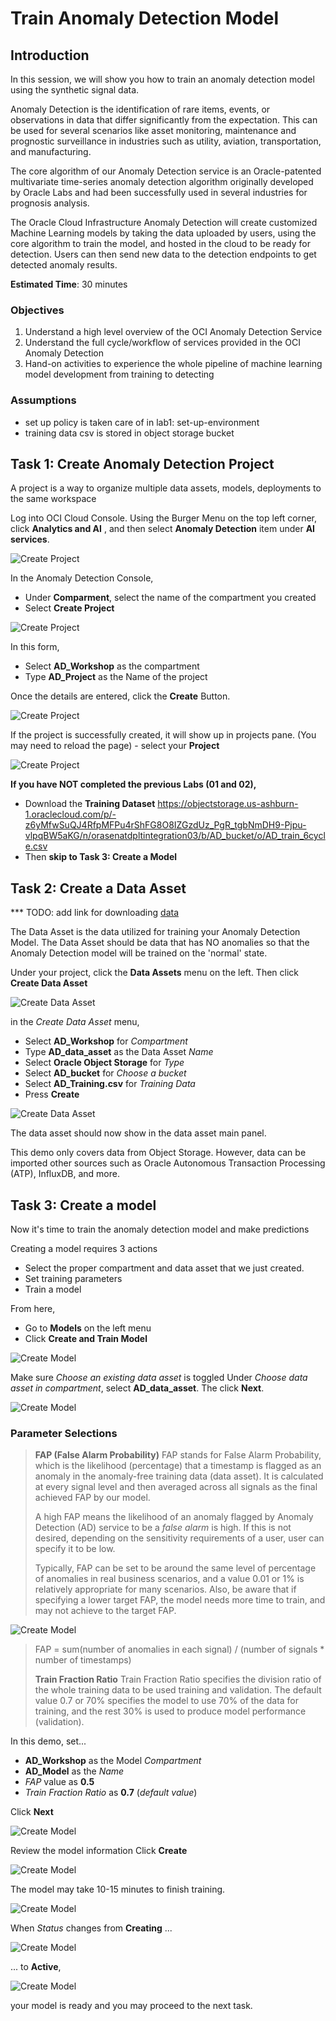 # Train Anomaly Detection Model

## Introduction

In this session, we will show you how to train an anomaly detection model using the synthetic signal data.

Anomaly Detection is the identification of rare items, events, or observations in data that differ significantly from the expectation. This can be used for several scenarios like asset monitoring, maintenance and prognostic surveillance in industries such as utility, aviation, transportation, and manufacturing.

The core algorithm of our Anomaly Detection service is an Oracle-patented multivariate time-series anomaly detection algorithm originally developed by Oracle Labs and had been successfully used in several industries for prognosis analysis.

The Oracle Cloud Infrastructure Anomaly Detection will create customized Machine Learning models by taking the data uploaded by users, using the core algorithm to train the model, and hosted in the cloud to be ready for detection. Users can then send new data to the detection endpoints to get detected anomaly results.

 **Estimated Time**: 30 minutes

### Objectives
1. Understand a high level overview of the OCI Anomaly Detection Service
2. Understand the full cycle/workflow of services provided in the OCI Anomaly Detection
3. Hand-on activities to experience the whole pipeline of machine learning model development from training to detecting


### Assumptions
- set up policy is taken care of in lab1: set-up-environment
- training data csv is stored in object storage bucket


## Task 1: Create Anomaly Detection Project

A project is a way to organize multiple data assets, models, deployments to the same workspace

Log into OCI Cloud Console. Using the Burger Menu on the top left corner, click  **Analytics and AI** , and then select  **Anomaly Detection** item under  **AI services**.

![Create Project](./images/imageCP1.png " ")

In the Anomaly Detection Console,
- Under  **Comparment**, select the name of the compartment you created 
- Select  **Create Project**

![Create Project](./images/imageCP2.png " ")

In this form,
- Select  **AD_Workshop** as the compartment
- Type  **AD_Project** as the Name of the project

Once the details are entered, click the  **Create** Button.

![Create Project](./images/imageCP3.png " ")

 If the project is successfully created, it will show up in projects pane. (You may need to reload the page)
    - select your   **Project**

![Create Project](./images/imageCP4.png " ")


**If you have NOT completed the previous Labs (01 and 02),**
- Download the **Training Dataset** https://objectstorage.us-ashburn-1.oraclecloud.com/p/-z6yMfwSuQJ4RfpMFPu4rShFG8O8IZGzdUz_PgR_tgbNmDH9-Pjpu-vlpqBW5aKG/n/orasenatdpltintegration03/b/AD_bucket/o/AD_train_6cycle.csv
- Then **skip to Task 3: Create a Model**


## Task 2: Create a Data Asset

*** TODO: add link for downloading [data](https://objectstorage.us-ashburn-1.oraclecloud.com/p/acYNc4cXnHYGEA4r-oZZD0gMicUNspuHgSGORi96Wop10Yqwjr_xXi23XLheIXsK/n/orasenatdpltintegration03/b/AD_bucket/o/AD_train_6cycle.csv) 

The Data Asset is the data utilized for training your Anomaly Detection Model. The Data Asset should be data that has NO anomalies so that the Anomaly Detection model will be trained on the 'normal' state. 

Under your project, click the   **Data Assets** menu on the left. Then click  **Create Data Asset**

![Create Data Asset](./images/imageCDA1.png " ")

in the _Create Data Asset_ menu, 
- Select  **AD_Workshop** for _Compartment_
- Type  **AD_data_asset** as the Data Asset _Name_
- Select  **Oracle Object Storage** for _Type_
- Select  **AD_bucket** for _Choose a bucket_ 
- Select  **AD_Training.csv** for _Training Data_
- Press  **Create**

![Create Data Asset](./images/imageCDA2.png " ")

The data asset should now show in the data asset main panel.

This demo only covers data from Object Storage. However, data can be imported other sources such as Oracle Autonomous Transaction Processing (ATP), InfluxDB, and more. 


## Task 3: Create a model

Now it's time to train the anomaly detection model and make predictions

Creating a model requires 3 actions
- Select the proper compartment and data asset that we just created.
- Set training parameters
- Train a model

From here, 
- Go to **Models** on the left menu
- Click **Create and Train Model**

![Create Model](./images/imageCM1.png " ")

Make sure _Choose an existing data asset_ is toggled
Under _Choose data asset in compartment_, select  **AD_data_asset**. The click **Next**. 

![Create Model](./images/imageCM2.png " ")


### Parameter Selections

>**FAP (False Alarm Probability)**
>FAP stands for False Alarm Probability, which is the likelihood (percentage) that a timestamp is flagged as an anomaly in the anomaly-free training data (data asset). It is calculated at every signal level and then averaged across all signals as the final achieved FAP by our model.
>
>A high FAP means the likelihood of an anomaly flagged by Anomaly Detection (AD) service to be a _false alarm_ is high. If this is not desired, depending on the sensitivity requirements of a user, user can specify it to be low.
>
>Typically, FAP can be set to be around the same level of percentage of anomalies in real business scenarios, and a value 0.01 or 1% is relatively appropriate for many scenarios. Also, be aware that if specifying a lower target FAP, the model needs more time to train, and may not achieve to the target FAP.

![Create Model](./images/FAP_Formula.png " ")

>FAP = sum(number of anomalies in each signal) / (number of signals  * number of timestamps)
>
>**Train Fraction Ratio**
>Train Fraction Ratio specifies the division ratio of the whole training data to be used training and validation. The default value 0.7 or 70% specifies the model to use 70% of the data for training, and the rest 30% is used to produce model performance (validation).


In this demo, set...
- **AD_Workshop** as the Model _Compartment_
- **AD_Model** as the _Name_
- _FAP_ value as **0.5**
- _Train Fraction Ratio_ as  **0.7** (_default value_)

Click **Next** 

![Create Model](./images/imageCM3.png " ")

Review the model information
Click **Create**

![Create Model](./images/imageCM4.png " ")

The model may take 10-15 minutes to finish training.

![Create Model](./images/imageCM5.png " ")

When _Status_ changes from **Creating** ...

![Create Model](./images/imageCM6.png " ")

 ... to **Active**,

![Create Model](./images/imageCM7.PNG " ")

your model is ready and you may proceed to the next task.
